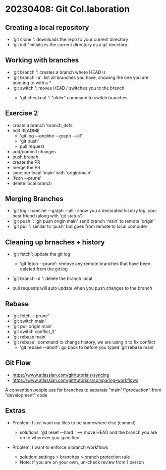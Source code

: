 # 20230408: Git Col.laboration


## Creating a local repository
- 'git clone <URL>': downloads  the repo to your current directory
- 'git init'"initializes the current directory as a git directory



## Working with branches
- 'git branch <NAME>': creates a branch <NAME> where HEAD is
- 'git branch -a': list all branches you have, showing the one you are pointing to with a *
- 'git switch <NAME>': moves HEAD / switches you to the branch <NAME> 
	- 'git checkout <NAME>': "older" command to switch branches
	
	

## Exercise 2
- create a branch 'branch_defs'
- edit README
	- 'git log --oneline --graph --all'
	- 'git push'
	- pull request
- add/commit changes
- push branch
- create the PR
- merge the PR
- sync our local 'main' with 'origin/main'
- 'fech --prune'
- delete local branch



## Merging Branches
- 'git log --oneline --graph --all': show you a decorated hisotry log, your best friend (along with 'git status')
- 'git push <WHERE> <WHAT>': 'git push origin main' send branch 'main' to  remote 'origin'
- 'git pull <WHERE> <WHAT>': similar to 'push' but goes from remote to local computer

## Cleaning up brnaches + history
- 'git fetch': update the git log
	- 'git fetch --prune': remove any remote branches that have been deleted from the git log
- 'git branch -d <NAME>': delete the branch <NAME> local


- pull requests will auto update when you push changes to the branch


## Rebase
- 'git fetch --prune'
- 'git switch main'
- 'git pull origin main'
- 'git switch conflict_2'
- 'git rebase main'
- 'git rebase': command to change history, we are using it to fix conflict
	- 'git rebase --abort': go back to before you typed 'git rebase main'



## Git Flow

- https://www.atlassian.com/git/tutorials/syncing
- https://www.atlassian.com/git/tutorials/comparing-workflows


A convention people use for branches to separate "main"/"production" from "development" code


## Extras

- Problem: I just want my files to be somewhere else (commit)
	- solutions: 'git reset --hard <HASH>' --> move HEAD and the branch you are on to wherever you specified <HASH>
	
	
- Problem: I want to enforce a branch workflows
	- solution: settings > branches > branch protection rule
	- Note: if you are on your own, un-check review from 1 person
	
